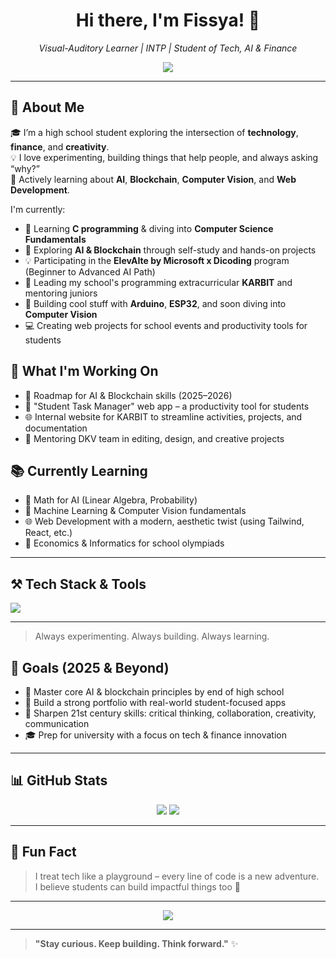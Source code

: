 <h1 align="center">Hi there, I'm Fissya! 👋</h1>
<p align="center">
  <em>Visual-Auditory Learner | INTP | Student of Tech, AI & Finance</em>
</p>

<p align="center">
  <img src="https://readme-typing-svg.herokuapp.com/?lines=Learning+AI+%26+Blockchain;Building+Student+Tools;C+Programmer+%7C+Microcontroller+Tinkerer;Exploring+Web+Dev+%26+Computer+Vision&center=true&width=500&height=45">
</p>

---

## 🧠 About Me

🎓 I’m a high school student exploring the intersection of **technology**, **finance**, and **creativity**.  
💡 I love experimenting, building things that help people, and always asking “why?”  
🧰 Actively learning about **AI**, **Blockchain**, **Computer Vision**, and **Web Development**.

I'm currently:

- 🧠 Learning **C programming** & diving into **Computer Science Fundamentals**
- 🧪 Exploring **AI & Blockchain** through self-study and hands-on projects
- 💡 Participating in the **ElevAIte by Microsoft x Dicoding** program (Beginner to Advanced AI Path)
- 🔧 Leading my school's programming extracurricular **KARBIT** and mentoring juniors
- 🧰 Building cool stuff with **Arduino**, **ESP32**, and soon diving into **Computer Vision**
- 💻 Creating web projects for school events and productivity tools for students

## 🚀 What I'm Working On

- 🎯 Roadmap for AI & Blockchain skills (2025–2026)
- 📱 "Student Task Manager" web app – a productivity tool for students
- 🌐 Internal website for KARBIT to streamline activities, projects, and documentation
- 🎨 Mentoring DKV team in editing, design, and creative projects

## 📚 Currently Learning

- 🔢 Math for AI (Linear Algebra, Probability)
- 🧠 Machine Learning & Computer Vision fundamentals
- 🌐 Web Development with a modern, aesthetic twist (using Tailwind, React, etc.)
- 🧾 Economics & Informatics for school olympiads

---

## ⚒️ Tech Stack & Tools

<p>
  <img src="https://skillicons.dev/icons?i=c,py,html,css,js,arduino,react,tailwind,figma,vscode,github,git,azure" />
</p>

---

> Always experimenting. Always building. Always learning.

## 🎯 Goals (2025 & Beyond)

- 🌟 Master core AI & blockchain principles by end of high school
- 💼 Build a strong portfolio with real-world student-focused apps
- 🧠 Sharpen 21st century skills: critical thinking, collaboration, creativity, communication
- 🎓 Prep for university with a focus on tech & finance innovation

---

## 📊 GitHub Stats

<p align="center">
  <img src="https://github-readme-stats.vercel.app/api?username=fissya&show_icons=true&theme=tokyonight" />
  <img src="https://github-readme-stats.vercel.app/api/top-langs/?username=fissya&layout=compact&theme=tokyonight" />
</p>

---

## 💬 Fun Fact

> I treat tech like a playground – every line of code is a new adventure.  
> I believe students can build impactful things too 🚀

---

<p align="center">
  <img src="https://quotes-github-readme.vercel.app/api?type=horizontal&theme=dark">
</p>

---

> **"Stay curious. Keep building. Think forward."** ✨
